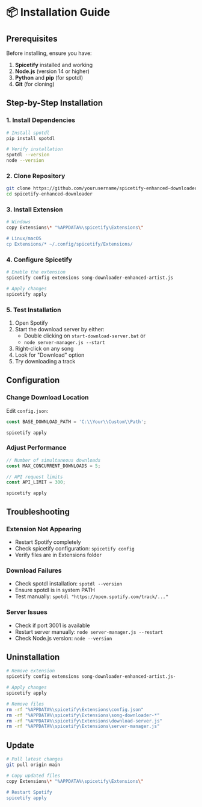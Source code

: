 # 📦 Installation Guide

## Prerequisites

Before installing, ensure you have:

1. **Spicetify** installed and working
2. **Node.js** (version 14 or higher)
3. **Python** and **pip** (for spotdl)
4. **Git** (for cloning)

## Step-by-Step Installation

### 1. Install Dependencies

```bash
# Install spotdl
pip install spotdl

# Verify installation
spotdl --version
node --version
```

### 2. Clone Repository

```bash
git clone https://github.com/yourusername/spicetify-enhanced-downloader.git
cd spicetify-enhanced-downloader
```

### 3. Install Extension

```bash
# Windows
copy Extensions\* "%APPDATA%\spicetify\Extensions\"

# Linux/macOS
cp Extensions/* ~/.config/spicetify/Extensions/
```

### 4. Configure Spicetify

```bash
# Enable the extension
spicetify config extensions song-downloader-enhanced-artist.js

# Apply changes
spicetify apply
```

### 5. Test Installation

1. Open Spotify
2. Start the download server by either:
   - Double clicking on `start-download-server.bat`
   or
   - `node server-manager.js --start`
3. Right-click on any song
4. Look for "Download" option
5. Try downloading a track

## Configuration

### Change Download Location

Edit `config.json`:

```javascript
const BASE_DOWNLOAD_PATH = 'C:\\Your\\Custom\\Path';
```
`spicetify apply`

### Adjust Performance

```javascript
// Number of simultaneous downloads
const MAX_CONCURRENT_DOWNLOADS = 5;

// API request limits
const API_LIMIT = 300;
```
`spicetify apply`

## Troubleshooting

### Extension Not Appearing
- Restart Spotify completely
- Check spicetify configuration: `spicetify config`
- Verify files are in Extensions folder

### Download Failures
- Check spotdl installation: `spotdl --version`
- Ensure spotdl is in system PATH
- Test manually: `spotdl "https://open.spotify.com/track/..."`

### Server Issues
- Check if port 3001 is available
- Restart server manually: `node server-manager.js --restart`
- Check Node.js version: `node --version`

## Uninstallation

```bash
# Remove extension
spicetify config extensions song-downloader-enhanced-artist.js-

# Apply changes
spicetify apply

# Remove files
rm -rf "%APPDATA%\spicetify\Extensions\config.json"
rm -rf "%APPDATA%\spicetify\Extensions\song-downloader-*"
rm -rf "%APPDATA%\spicetify\Extensions\download-server.js"
rm -rf "%APPDATA%\spicetify\Extensions\server-manager.js"
```

## Update

```bash
# Pull latest changes
git pull origin main

# Copy updated files
copy Extensions\* "%APPDATA%\spicetify\Extensions\"

# Restart Spotify
spicetify apply
```

